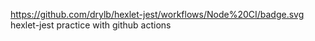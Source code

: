https://github.com/drylb/hexlet-jest/workflows/Node%20CI/badge.svg
hexlet-jest practice with github actions
